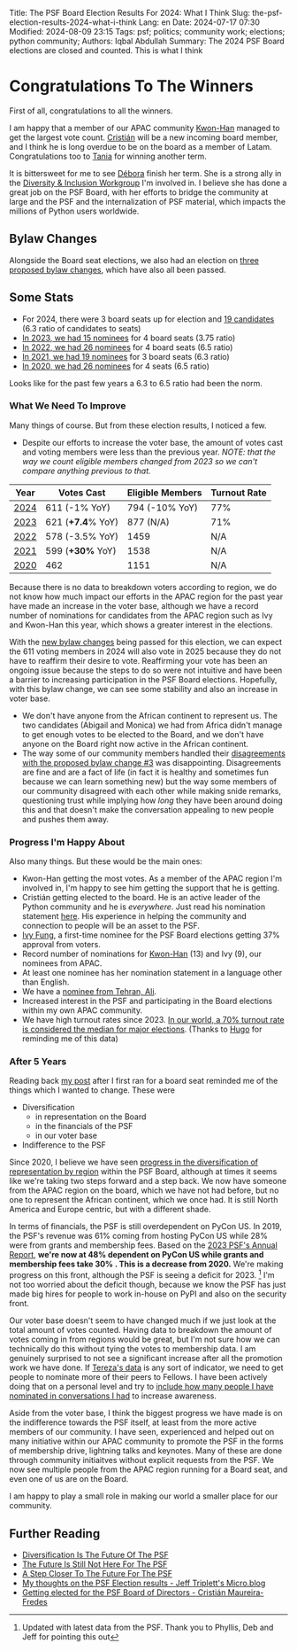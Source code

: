 Title: The PSF Board Election Results For 2024: What I Think
Slug: the-psf-election-results-2024-what-i-think
Lang: en
Date: 2024-07-17 07:30
Modified: 2024-08-09 23:15
Tags: psf; politics; community work; elections; python community;
Authors: Iqbal Abdullah
Summary: The 2024 PSF Board elections are closed and counted. This is what I think 

# Congratulations To The Winners

First of all, congratulations to all the winners.

I am happy that a member of our APAC community [Kwon-Han](https://x.com/darjeelingt)
managed to get the largest vote count.  [Cristián](https://x.com/cmaureir) will be a new incoming board member, and I think he is long overdue to be on the
board as a member of Latam. Congratulations too to [Tania](https://x.com/ixek) for winning another term.

It is bittersweet for me to see [Débora](https://x.com/pydebb) finish her term. She is a strong ally in the [Diversity & Inclusion Workgroup](https://wiki.python.org/psf/DiversityandInclusionWG) I'm involved in. I believe she has done a great job on the PSF Board, with her efforts to bridge the community at large and the PSF and the internalization of PSF material, which impacts the millions of Python users worldwide.

## Bylaw Changes

Alongside the Board seat elections, we also had an election on [three proposed bylaw changes](https://discuss.python.org/t/for-your-consideration-proposed-bylaws-changes-to-improve-our-membership-experience/55696), which have also all been passed.

## Some Stats

- For 2024, there were 3 board seats up for election and [19 candidates](https://www.python.org/nominations/elections/2024-python-software-foundation-board/nominees/) (6.3 ratio of candidates to seats)
- [In 2023, we had 15 nominees](https://www.python.org/nominations/elections/2023-python-software-foundation-board/nominees/) for 4 board seats (3.75 ratio) 
- [In 2022, we had 26 nominees](https://www.python.org/nominations/elections/2022-python-software-foundation-board/nominees/) for 4 board seats (6.5 ratio)
- [In 2021, we had 19 nominees](https://www.python.org/nominations/elections/2021-python-software-foundation-board/nominees/?ref=refind) for 3 board seats (6.3 ratio)
- [In 2020, we had 26 nominees](https://www.python.org/nominations/elections/2020-python-software-foundation-board/nominees/) for 4 seats (6.5 ratio)

Looks like for the past few years a 6.3 to 6.5 ratio had been the norm.

### What We Need To Improve

Many things of course. But from these election results, I noticed a few.

- Despite our efforts to increase the voter base, the amount of votes cast and voting members were less than the previous year. 
  _NOTE: that the way we count eligible members changed from 2023 so we can't compare anything previous to that._

| Year                                                         | Votes Cast          | Eligible Members | Turnout Rate |
| ------------------------------------------------------------ | ------------------- | ---------------- | ------------ |
| [2024](https://opavote.com/results/5004101476679680)         | 611 (-1% YoY)       | 794 (-10% YoY)   | 77%          |
| [2023](https://pyfound.blogspot.com/2023/06/announcing-2023-psf-board-election.html) | 621 (**+7.4**% YoY) | 877 (N/A)        | 71%          |
| [2022](https://pyfound.blogspot.com/2022/07/board-election-results-for-2022.html) | 578 (-3.5% YoY)     | 1459             | N/A          |
| [2021](https://discuss.python.org/t/2021-python-software-foundation-board-of-directors-election-results/9418) | 599 (**+30%** YoY)  | 1538             | N/A          |
| [2020](https://pyfound.blogspot.com/2020/06/2020-python-software-foundation-board.html) | 462                 | 1151             | N/A          |

Because there is no data to breakdown voters according to region, we do not know how much impact our efforts in the APAC region for the past year have made an increase in the voter base, although we have a record number of nominations for candidates from the APAC region such as Ivy and Kwon-Han this year, which shows a greater interest in the elections.

With the [new bylaw changes](https://pyfound.blogspot.com/2024/06/for-your-consideration-proposed-bylaws.html) being passed for this election, we can expect the 611 voting members in 2024 will also vote in 2025 because they do not have to reaffirm their desire to vote. Reaffirming your vote has been an ongoing issue because the steps to do so were not intuitive and have been a barrier to increasing participation in the PSF Board elections. Hopefully, with this bylaw change, we can see some stability and also an increase in voter base.

- We don't have anyone from the African continent to represent us. The two candidates (Abigail and Monica) we had from Africa didn't manage to get enough votes to be elected to the Board, and we don't have anyone on the Board right now active in the African continent.
- The way some of our community members handled their [disagreements with the proposed bylaw change #3](https://discuss.python.org/t/for-your-consideration-proposed-bylaws-changes-to-improve-our-membership-experience/55696) was
disappointing. Disagreements are fine and are a fact of life (in fact it is healthy and sometimes fun because we can learn something new) but the way some members of our community disagreed with each other while making snide
remarks, questioning trust while implying how _long_ they have been around doing this and that doesn't make the conversation appealing to new people and pushes them away.

### Progress I'm Happy About

Also many things. But these would be the main ones:

- Kwon-Han getting the most votes. As a member of the APAC region I'm involved in, I'm happy to see him getting the support that he is getting. 
- Cristián getting elected to the board. He is an active leader of the Python community and he is _everywhere_. Just read his nomination statement [here](https://www.python.org/nominations/elections/2024-python-software-foundation-board/nominees/cristian-maureira-fredes/). His experience in helping the community and connection to people will be an asset to the PSF.
- [Ivy Fung](https://www.python.org/nominations/elections/2024-python-software-foundation-board/nominees/ivy-fung/), a first-time nominee for the PSF Board elections getting 37% approval from voters.
- Record number of nominations for [Kwon-Han](https://www.python.org/nominations/elections/2024-python-software-foundation-board/nominees/kwonhan-bae/) (13) and Ivy (9), our nominees from APAC.
- At least one nominee has her nomination statement in a language other than English.
- We have a [nominee from Tehran, Ali](https://www.python.org/nominations/elections/2024-python-software-foundation-board/nominees/ali-tavallaie/). 
- Increased interest in the PSF and participating in the Board elections within my own APAC community.
- We have high turnout rates since 2023. [In our world, a 70% turnout rate is considered the median for major elections](https://www.oecd-ilibrary.org/social-issues-migration-health/society-at-a-glance-2019_3483a69a-en). (Thanks to [Hugo](https://mastodon.social/@hugovk/112800501986331260) for reminding me of this data)

### After 5 Years

Reading back [my post]({filename}/posts/2020/diversification-is-the-future-for-the-psf-en.md) after I first ran for a board seat reminded me of the things which I wanted to change. These were 

- Diversification
    - in representation on the Board
    - in the financials of the PSF
    - in our voter base
- Indifference to the PSF

Since 2020, I believe we have seen [progress in the diversification of representation by region](https://observablehq.com/@terezaif/psf-board-timeline) within the PSF Board, although at
times it seems like we're taking two steps forward and a step back. We now have someone from the APAC region on the
board, which we have not had before, but no one to represent the African continent, which we once had. It is still North
America and Europe centric, but with a different shade.

In terms of financials, the PSF is still overdependent on PyCon US. In 2019, the PSF's revenue was 61% coming from
hosting PyCon US while 28% were from grants and membership fees. Based on the [2023 PSF's Annual Report](https://www.python.org/psf/annual-report/2023/), **we're now at
48% dependent on PyCon US while grants and membership fees take 30% . This is a decrease from 2020.** We're making progress on this front, although the PSF is seeing a deficit for 2023. [^fn01]
I'm not too worried about the deficit though, because we know the PSF has just made big hires for people to work
in-house on PyPI and also on the security front.

Our voter base doesn't seem to have changed much if we just look at the total amount of votes counted. Having data to
breakdown the amount of votes coming in from regions would be great, but I'm not sure how we can technically do this
without tying the votes to membership data. I am genuinely surprised to not see a significant increase after all the
promotion work we have done. If [Tereza's data](https://observablehq.com/@terezaif/who-voted-in-the-psf-board-elections) is any sort of indicator, we need to get people to
nominate more of their peers to Fellows. I have been actively doing that on a personal level and try to [include how many people I have nominated in conversations I had]({filename}/posts/2024/nominating-pythonistas-en.md) to increase awareness.

Aside from the voter base, I think the biggest progress we have made is on the indifference towards the PSF itself, at least from the more active members of our community.
I have seen, experienced and helped out on many initiative within our APAC community to promote the PSF in the forms of membership drive, lightning
talks and keynotes. Many of these are done through community initiaitves without explicit requests from the PSF. We now
see multiple people from the APAC region running for a Board seat, and even one of us are on the Board.

I am happy to play a small role in making our world a smaller place for our community.


## Further Reading

* [Diversification Is The Future Of The PSF]({filename}/posts/2020/diversification-is-the-future-for-the-psf-en.md)
* [The Future Is Still Not Here For The PSF]({filename}/posts/2022/the-future-is-still-not-here-for-the-psf-2022-en.md)
* [A Step Closer To The Future For The PSF]({filename}/posts/2023/a-step-closer-to-the-future-for-the-psf-2023-en.md)
* [My thoughts on the PSF Election results - Jeff Triplett's Micro.blog](https://micro.webology.dev/2024/07/16/my-thoughts-on.html)
* [Getting elected for the PSF Board of Directors - Cristián Maureira-Fredes](https://maureira.xyz/posts/getting-elected-for-the-psf-board-of-directors.html)

[^fn01]: Updated with latest data from the PSF. Thank you to Phyllis, Deb and Jeff for pointing this out
